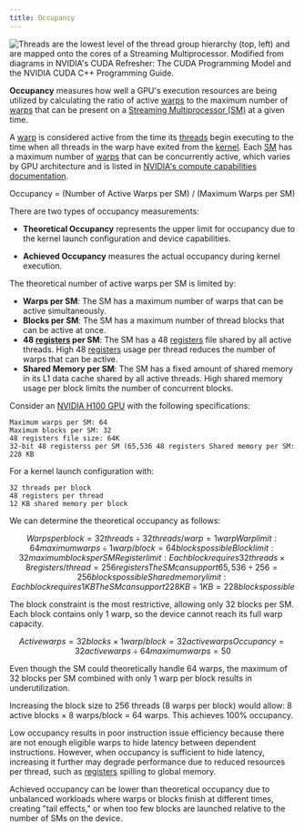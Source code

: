 ```yaml
---
title: Occupancy
---
```


![Threads are the lowest level of the thread group hierarchy (top, left) and are mapped onto the [cores](/gpu-glossary/device-hardware/core) of a [Streaming Multiprocessor](/gpu-glossary/device-hardware/streaming-multiprocessor). Modified from diagrams in NVIDIA's [CUDA Refresher: The CUDA Programming Model](https://developer.nvidia.com/blog/cuda-refresher-cuda-programming-model/) and the NVIDIA [CUDA C++ Programming Guide](https://docs.nvidia.com/cuda/cuda-c-programming-guide/index.html#programming-model).](themed-image://cuda-programming-model.svg)

**Occupancy** measures how well a GPU's execution resources are being utilized
by calculating the ratio of active [warps](/gpu-glossary/device-software/warp)
to the maximum number of [warps](/gpu-glossary/device-software/warp) that can be
present on a
[Streaming Multiprocessor (SM)](/device-hardware/streaming-multiprocessor) at a
given time.

A [warp](/gpu-glossary/device-software/warp) is considered active from the time
its [threads](/gpu-glossary/device-software/thread) begin executing to the time
when all threads in the warp have exited from the
[kernel](/gpu-glossary/device-software/kernel). Each
[SM](/device-hardware/streaming-multiprocessor) has a maximum number of
[warps](/gpu-glossary/device-software/warp) that can be concurrently active,
which varies by GPU architecture and is listed in
[NVIDIA's compute capabilities documentation](https://docs.nvidia.com/cuda/cuda-c-programming-guide/index.html?highlight=compute%2520capability#compute-capabilities).

Occupancy = (Number of Active Warps per SM) / (Maximum Warps per SM)

There are two types of occupancy measurements:

- **Theoretical Occupancy** represents the upper limit for occupancy due to the
  kernel launch configuration and device capabilities.

- **Achieved Occupancy** measures the actual occupancy during kernel execution.

The theoretical number of active warps per SM is limited by:

- **Warps per SM**: The SM has a maximum number of warps that can be active
  simultaneously.
- **Blocks per SM**: The SM has a maximum number of thread blocks that can be
  active at once.
- **48 [registers](/gpu-glossary/device-software/register) per SM**: The SM has
  a 48 [registers](/gpu-glossary/device-software/register) file shared by all
  active threads. High 48 [registers](/gpu-glossary/device-software/register)
  usage per thread reduces the number of warps that can be active.
- **Shared Memory per SM**: The SM has a fixed amount of shared memory in its L1
  data cache shared by all active threads. High shared memory usage per block
  limits the number of concurrent blocks.

Consider an [NVIDIA H100 GPU](https://www.nvidia.com/en-us/data-center/h100/)
with the following specifications:

```H100
Maximum warps per SM: 64
Maximum blocks per SM: 32
48 registers file size: 64K
32-bit 48 registerss per SM (65,536 48 registers Shared memory per SM: 228 KB
```

For a kernel launch configuration with:

```kernel launch
32 threads per block
48 registers per thread
12 KB shared memory per block
```

We can determine the theoretical occupancy as follows:

```math
Warps per block = 32 threads ÷ 32 threads/warp = 1 warp
Warp limit: 64 maximum warps ÷ 1 warp/block = 64 blocks possible
Block limit: 32 maximum blocks per SM
Register limit: Each block requires 32 threads × 8 registers/thread = 256 registers
The SM can support 65,536 ÷ 256 = 256 blocks possible
Shared memory limit: Each block requires 1 KB
The SM can support 228 KB ÷ 1 KB = 228 blocks possible
```

The block constraint is the most restrictive, allowing only 32 blocks per SM.
Each block contains only 1 warp, so the device cannot reach its full warp
capacity.

```math
Active warps = 32 blocks × 1 warp/block = 32 active warps
Occupancy = 32 active warps ÷ 64 maximum warps = 50%
```

Even though the SM could theoretically handle 64 warps, the maximum of 32 blocks
per SM combined with only 1 warp per block results in underutilization.

Increasing the block size to 256 threads (8 warps per block) would allow: 8
active blocks × 8 warps/block = 64 warps. This achieves 100% occupancy.

Low occupancy results in poor instruction issue efficiency because there are not
enough eligible warps to hide latency between dependent instructions. However,
when occupancy is sufficient to hide latency, increasing it further may degrade
performance due to reduced resources per thread, such as
[registers](/gpu-glossary/device-software/register) spilling to global memory.

Achieved occupancy can be lower than theoretical occupancy due to unbalanced
workloads where warps or blocks finish at different times, creating "tail
effects," or when too few blocks are launched relative to the number of SMs on
the device.
